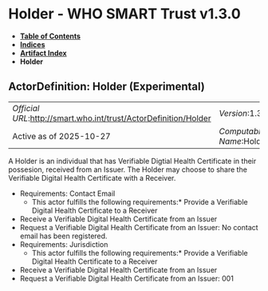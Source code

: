 # Holder - WHO SMART Trust v1.3.0

* [**Table of Contents**](toc.md)
* [**Indices**](indices.md)
* [**Artifact Index**](artifacts.md)
* **Holder**

## ActorDefinition: Holder (Experimental) 

| | |
| :--- | :--- |
| *Official URL*:http://smart.who.int/trust/ActorDefinition/Holder | *Version*:1.3.0 |
| Active as of 2025-10-27 | *Computable Name*:Holder |

 
A Holder is an individual that has Verifiable Digtial Health Certificate in their possesion, received from an Issuer. The Holder may choose to share the Verifiable Digital Health Certificate with a Receiver. 

* Requirements: Contact Email
  * This actor fulfills the following requirements:* Provide a Verifiable Digital Health Certificate to a Receiver
* Receive a Verifiable Digital Health Certificate from an Issuer
* Request a Verifiable Digital Health Certificate from an Issuer: No contact email has been registered.
* Requirements: Jurisdiction
  * This actor fulfills the following requirements:* Provide a Verifiable Digital Health Certificate to a Receiver
* Receive a Verifiable Digital Health Certificate from an Issuer
* Request a Verifiable Digital Health Certificate from an Issuer: 001

